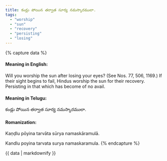 ```yaml
---
title: కండ్లు పోయిన తర్వాత సూర్య నమస్కారములా.
tags:
  - "worship"
  - "sun"
  - "recovery"
  - "persisting"
  - "losing"
---
```


{% capture data %}
#### Meaning in English:
Will you worship the sun after losing your eyes?
(See Nos. 77, 506, 1169.)
If their sight begins to fail, Hindus worship the sun for their recovery.
Persisting in that which has become of no avail.

#### Meaning in Telugu:
కండ్లు పోయిన తర్వాత సూర్య నమస్కారములా.

#### Romanization:
Kaṇḍlu pōyina tarvāta sūrya namaskāramulā.

Kandlu poyina tarvata surya namaskaramula.
{% endcapture %}

{{ data | markdownify }}

